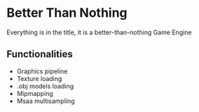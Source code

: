 # Better Than Nothing
Everything is in the title, it is a better-than-nothing Game Engine

## Functionalities
 - Graphics pipeline
 - Texture loading
 - .obj models loading
 - Mipmapping
 - Msaa multisampling
